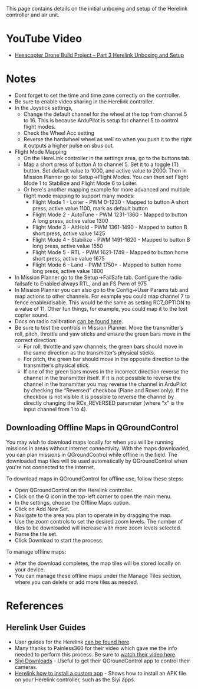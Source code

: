 This page contains details on the initial unboxing and setup of the Herelink controller and air unit.


# YouTube Video
- [Hexacopter Drone Build Project – Part 3 Herelink Unboxing and Setup](https://youtu.be/6hCZ1OqMMvg)

# Notes
- Dont forget to set the time and time zone correctly on the controller.
- Be sure to enable video sharing in the Herelink controller.
- In the Joystick settings, 
  - Change the default channel for the wheel at the top from channel 5 to 16. This is because ArduPilot is setup for channel 5 to control flight modes.
  - Check the Wheel Acc setting
  - Reverse the hardwheel wheel as well so when you push it to the right it outputs a higher pulse on sbus out.
- Flight Mode Mapping
  - On the HereLink controller in the settings area, go to the buttons tab.
  - Map a short press of button A to channel 5. Set it to a toggle (T) button. Set default value to 1000, and active value to 2000. Then in Mission Planner go toi Setup->Flight Modes. You can then set Flight Mode 1 to Stabilize and Flight Mode 6 to Loiter.
  - Or here's another mapping example for more advanced and multiple flight mode mapping to support many modes:
    -  Flight Mode 1 - Loiter - PWM 0-1230 - Mapped to button A short press, active value 1100, mark as default button
    -  Flight Mode 2 - AutoTune - PWM 1231-1360 - Mapped to button A long press, active value 1300
    -  Flight Mode 3 - AltHold - PWM 1361-1490 - Mapped to button B short press, active value 1425
    -  Flight Mode 4 - Stabilize - PWM 1491-1620 - Mapped to button B long press, active value 1550
    -  Flight Mode 5 - RTL - PWM 1621-1749 - Mapped to button home short press, active value 1675
    -  Flight Mode 6 - Land - PWM 1750+ - Mapped to button home long press, active value 1800
- In Mission Planner go to the Setup->FailSafe tab. Configure the radio failsafe to Enabled always RTL, and an FS Pwm of 975
- In Mission Planner you can also go to the Config->User Params tab and map actions to other channels. For example you could map channel 7 to fence enable/disable. This would be the same as setting RC7_OPTION to a value of 11. Other fun things, for example, you could map it to the lost copter sound.
- Docs on radio calibration [can be found here](https://ardupilot.org/copter/docs/common-radio-control-calibration.html).
- Be sure to test the controls in Mission Planner. Move the transmitter’s roll, pitch, throttle and yaw sticks and ensure the green bars move in the correct direction:
  - For roll, throttle and yaw channels, the green bars should move in the same direction as the transmitter’s physical sticks.
  - For pitch, the green bar should move in the opposite direction to the transmitter’s physical stick.
  - If one of the green bars moves in the incorrect direction reverse the channel in the transmitter itself. If it is not possible to reverse the channel in the transmitter you may reverse the channel in ArduPilot by checking the “Reversed” checkbox (Plane and Rover only). If the checkbox is not visible it is possible to reverse the channel by directly changing the RCx_REVERSED parameter (where “x” is the input channel from 1 to 4).
    

## Downloading Offline Maps in QGroundControl
You may wish to download maps locally for when you will be running missions in areas without internet connectivity. With the maps downloaded, you can plan missions in QGroundControl while offline in the field. The downloaded map tiles will be used automatically by QGroundControl when you're not connected to the internet.

To download maps in QGroundControl for offline use, follow these steps:
- Open QGroundControl on the Herelink controller.
- Click on the Q icon in the top-left corner to open the main menu.
- In the settings, choose the Offline Maps option.
- Click on Add New Set.
- Navigate to the area you plan to operate in by dragging the map.
- Use the zoom controls to set the desired zoom levels. The number of tiles to be downloaded will increase with more zoom levels selected.
- Name the tile set.
- Click Download to start the process.

To manage offline maps:
- After the download completes, the map tiles will be stored locally on your device.
- You can manage these offline maps under the Manage Tiles section, where you can delete or add more tiles as needed.


# References 
## Herelink User Guides
- User guides for the Herelink [can be found here](https://docs.cubepilot.org/user-guides/herelink/herelink-user-guides).
- Many thanks to Painless360 for their video which gave me the info needed to perform this process. Be sure to [watch their video here](https://www.youtube.com/watch?v=DVPRaErKsn0&t=2167s).
- [Siyi Downloads](https://siyi.biz/en/index.php?id=downloads1&asd=186) - Useful to get their QGroundControl app to control their cameras. 
- [Herelink how to install a custom app](https://www.youtube.com/watch?v=a-cLzYD7HBk&t=56s) - Shows how to install an APK file on your Herelink controller, such as the Siyi apps.